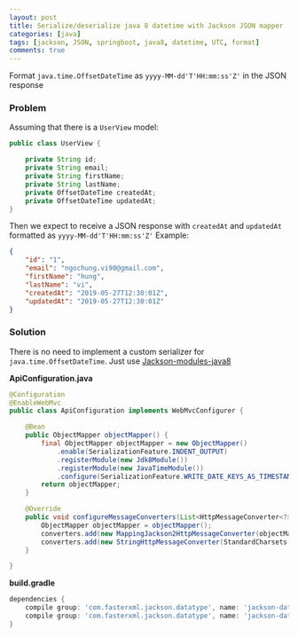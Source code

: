 ```yaml
---
layout: post
title: Serialize/deserialize java 8 datetime with Jackson JSON mapper
categories: [java]
tags: [jackson, JSON, springboot, java8, datetime, UTC, format]
comments: true
---
```


Format `java.time.OffsetDateTime` as `yyyy-MM-dd'T'HH:mm:ss'Z'` in the JSON response

### Problem

Assuming that there is a `UserView` model:

```java
public class UserView {

    private String id;
    private String email;
    private String firstName;
    private String lastName;
    private OffsetDateTime createdAt;
    private OffsetDateTime updatedAt;
}
```

Then we expect to receive a JSON response with `createdAt` and `updatedAt` formatted as `yyyy-MM-dd'T'HH:mm:ss'Z'`
Example:

```json
{
    "id": "1",
    "email": "ngochung.vi90@gmail.com",
    "firstName": "hung",
    "lastName": "vi",
    "createdAt": "2019-05-27T12:30:01Z",
    "updatedAt": "2019-05-27T12:30:01Z"
}
```

### Solution

There is no need to implement a custom serializer for `java.time.OffsetDateTime`.
Just use [Jackson-modules-java8](https://github.com/FasterXML/jackson-modules-java8)

**ApiConfiguration.java**

```java
@Configuration
@EnableWebMvc
public class ApiConfiguration implements WebMvcConfigurer {

    @Bean
    public ObjectMapper objectMapper() {
        final ObjectMapper objectMapper = new ObjectMapper()
            .enable(SerializationFeature.INDENT_OUTPUT)
            .registerModule(new Jdk8Module())
            .registerModule(new JavaTimeModule())
            .configure(SerializationFeature.WRITE_DATE_KEYS_AS_TIMESTAMPS, false);
        return objectMapper;
    }

    @Override
    public void configureMessageConverters(List<HttpMessageConverter<?>> converters) {
        ObjectMapper objectMapper = objectMapper();
        converters.add(new MappingJackson2HttpMessageConverter(objectMapper));
        converters.add(new StringHttpMessageConverter(StandardCharsets.UTF_8));
    }

}
```

**build.gradle**

```gradle
dependencies {
    compile group: 'com.fasterxml.jackson.datatype', name: 'jackson-datatype-jdk8', version: '2.8.4'
    compile group: 'com.fasterxml.jackson.datatype', name: 'jackson-datatype-jsr310', version: '2.8.4'
}
```
